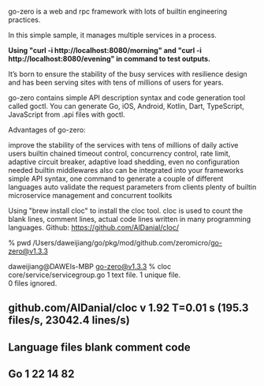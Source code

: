 go-zero is a web and rpc framework with lots of builtin engineering practices. 

In this simple sample, it manages multiple services in a process.

**Using "curl -i http://localhost:8080/morning" and "curl -i http://localhost:8080/evening" in command to test outputs.**

It’s born to ensure the stability of the busy services with resilience design and has been serving sites with tens of millions of users for years.

go-zero contains simple API description syntax and code generation tool called goctl. You can generate Go, iOS, Android, Kotlin, Dart, TypeScript, JavaScript from .api files with goctl.

Advantages of go-zero:

improve the stability of the services with tens of millions of daily active users
builtin chained timeout control, concurrency control, rate limit, adaptive circuit breaker, adaptive load shedding, even no configuration needed
builtin middlewares also can be integrated into your frameworks
simple API syntax, one command to generate a couple of different languages
auto validate the request parameters from clients
plenty of builtin microservice management and concurrent toolkits


Using "brew install cloc" to install the cloc tool.
cloc is used to count the blank lines, comment lines, actual code lines written in many programming languages.
Github: https://github.com/AlDanial/cloc/

% pwd
/Users/daweijiang/go/pkg/mod/github.com/zeromicro/go-zero@v1.3.3

daweijiang@DAWEIs-MBP go-zero@v1.3.3 % cloc core/service/servicegroup.go
1 text file.
1 unique file.                              
0 files ignored.

github.com/AlDanial/cloc v 1.92  T=0.01 s (195.3 files/s, 23042.4 lines/s)
-------------------------------------------------------------------------------
Language                     files          blank        comment           code
-------------------------------------------------------------------------------
Go                               1             22             14             82
-------------------------------------------------------------------------------